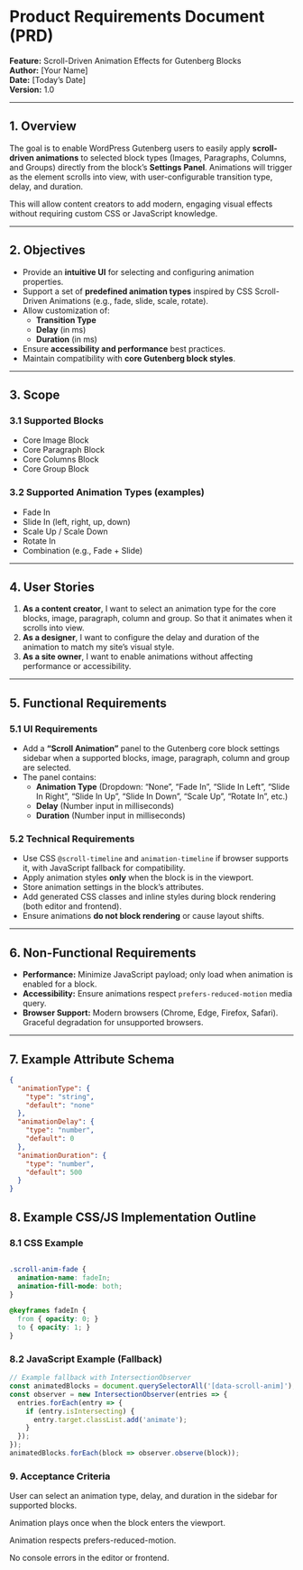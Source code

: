 # Product Requirements Document (PRD)  
**Feature:** Scroll-Driven Animation Effects for Gutenberg Blocks  
**Author:** [Your Name]  
**Date:** [Today’s Date]  
**Version:** 1.0  

---

## 1. Overview  
The goal is to enable WordPress Gutenberg users to easily apply **scroll-driven animations** to selected block types (Images, Paragraphs, Columns, and Groups) directly from the block’s **Settings Panel**. Animations will trigger as the element scrolls into view, with user-configurable transition type, delay, and duration.  

This will allow content creators to add modern, engaging visual effects without requiring custom CSS or JavaScript knowledge.

---

## 2. Objectives  
- Provide an **intuitive UI** for selecting and configuring animation properties.  
- Support a set of **predefined animation types** inspired by CSS Scroll-Driven Animations (e.g., fade, slide, scale, rotate).  
- Allow customization of:
  - **Transition Type**
  - **Delay** (in ms)
  - **Duration** (in ms)  
- Ensure **accessibility and performance** best practices.  
- Maintain compatibility with **core Gutenberg block styles**.  

---

## 3. Scope  

### 3.1 Supported Blocks
- Core Image Block
- Core Paragraph Block
- Core Columns Block
- Core Group Block

### 3.2 Supported Animation Types (examples)
- Fade In
- Slide In (left, right, up, down)
- Scale Up / Scale Down
- Rotate In
- Combination (e.g., Fade + Slide)

---

## 4. User Stories  

1. **As a content creator**, I want to select an animation type for the core blocks, image, paragraph, column and group. So that it animates when it scrolls into view.  
2. **As a designer**, I want to configure the delay and duration of the animation to match my site’s visual style.  
3. **As a site owner**, I want to enable animations without affecting performance or accessibility.  

---

## 5. Functional Requirements  

### 5.1 UI Requirements
- Add a **“Scroll Animation”** panel to the Gutenberg core block settings sidebar when a supported blocks, image, paragraph, column and group are selected.
- The panel contains:
  - **Animation Type** (Dropdown: “None”, “Fade In”, “Slide In Left”, “Slide In Right”, “Slide In Up”, “Slide In Down”, “Scale Up”, “Rotate In”, etc.)
  - **Delay** (Number input in milliseconds)
  - **Duration** (Number input in milliseconds)

### 5.2 Technical Requirements
- Use CSS `@scroll-timeline` and `animation-timeline` if browser supports it, with JavaScript fallback for compatibility.
- Apply animation styles **only** when the block is in the viewport.
- Store animation settings in the block’s attributes.
- Add generated CSS classes and inline styles during block rendering (both editor and frontend).
- Ensure animations **do not block rendering** or cause layout shifts.

---

## 6. Non-Functional Requirements
- **Performance:** Minimize JavaScript payload; only load when animation is enabled for a block.
- **Accessibility:** Ensure animations respect `prefers-reduced-motion` media query.
- **Browser Support:** Modern browsers (Chrome, Edge, Firefox, Safari). Graceful degradation for unsupported browsers.

---

## 7. Example Attribute Schema  
```json
{
  "animationType": {
    "type": "string",
    "default": "none"
  },
  "animationDelay": {
    "type": "number",
    "default": 0
  },
  "animationDuration": {
    "type": "number",
    "default": 500
  }
}
```

## 8. Example CSS/JS Implementation Outline

### 8.1 CSS Example
```css

.scroll-anim-fade {
  animation-name: fadeIn;
  animation-fill-mode: both;
}

@keyframes fadeIn {
  from { opacity: 0; }
  to { opacity: 1; }
}
```

### 8.2 JavaScript Example (Fallback)

```js
// Example fallback with IntersectionObserver
const animatedBlocks = document.querySelectorAll('[data-scroll-anim]');
const observer = new IntersectionObserver(entries => {
  entries.forEach(entry => {
    if (entry.isIntersecting) {
      entry.target.classList.add('animate');
    }
  });
});
animatedBlocks.forEach(block => observer.observe(block));
```

### 9. Acceptance Criteria

User can select an animation type, delay, and duration in the sidebar for supported blocks.

Animation plays once when the block enters the viewport.

Animation respects prefers-reduced-motion.

No console errors in the editor or frontend.